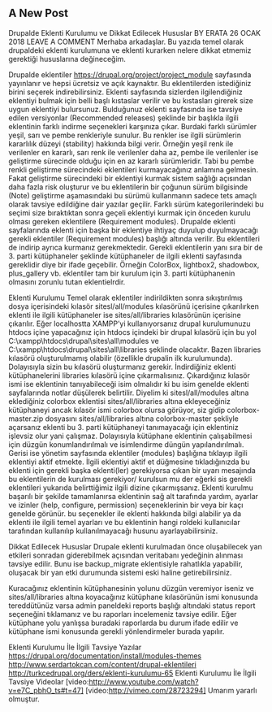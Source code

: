 ## A New Post

Drupalde Eklenti Kurulumu ve Dikkat Edilecek Hususlar
BY ERATA	26 OCAK 2018  LEAVE A COMMENT
Merhaba arkadaşlar. Bu yazıda temel olarak drupaldeki eklenti kurulumuna ve eklenti kurarken nelere dikkat etmemiz gerektiği hususlarına değineceğim.

Drupalde eklentiler https://drupal.org/project/project_module sayfasında yayınlanır ve hepsi ücretsiz ve açık kaynaktır. Bu eklentilerden istediğiniz birini seçerek indirebilirsiniz. Eklenti sayfasında sizlerden ilgilendiğiniz eklentiyi bulmak için belli başlı kıstaslar verilir ve bu kıstasları girerek size uygun eklentiyi bulursunuz. Bulduğunuz eklenti sayfasında ise tavsiye edilen versiyonlar (Recommended releases) şeklinde bir başlıkla ilgili eklentinin farklı indirme seçenekleri karşınıza çıkar. Burdaki farklı sürümler yeşil, sarı ve pembe renkleriyle sunulur. Bu renkler ise ilgili sürümlerin kararlılık düzeyi (stability) hakkında bilgi verir. Örneğin yeşil renk ile verilenler en kararlı, sarı renk ile verilenler daha az, pembe ile verilenler ise geliştirme sürecinde olduğu için en az kararlı sürümleridir. Tabi bu pembe renkli geliştirme sürecindeki eklentileri kurmayacağınız anlamına gelmesin. Fakat geliştirme sürecindeki bir eklentiyi kurmak sistem sağlığı açısından daha fazla risk oluşturur ve bu eklentilerin bir çoğunun sürüm bilgisinde (Note) geliştirme aşamasındaki bu sürümü kullanmanın sadece tets amaçlı olarak tavsiye edildiğine dair yazılar geçilir. Farklı sürüm kategorilerindeki bu seçimi size bıraktıktan sonra geçeli eklentiyi kurmak için önceden kurulu olması gereken eklentilere (Requirement modules). Drupalde eklenti sayfalarında eklenti için başka bir eklentiye ihtiyaç duyulup duyulmayacağı gerekli eklentiler (Requirement modules) başlığı altında verilir. Bu eklentileri de indirip ayrıca kurmanız gerekmektedir. Gerekli eklentilerin yanı sıra bir de 3. parti kütüphaneler şeklinde kütüphaneler de ilgili eklenti sayfasında gereklidir diye bir ifade geçebilir. Örneğin ColorBox,  lightbox2, shadowbox, plus_gallery vb. eklentiler tam bir kurulum için 3. parti kütüphanenin olmasını zorunlu tutan eklentielrdir.

Eklenti Kurulumu
Temel olarak eklentiler indirildikten sonra sıkıştırılmış dosya içerisindeki kılasör sitesl/all/modules kılasörünü içerisine çıkarılırken eklenti ile ilgili kütüphaneler ise sites/all/libraries kılasörünün içerisine çıkarılır. Eğer localhostta XAMPP’yi kullanıyorsanız drupal kurulumunuzu htdocs içine yapacağınız için htdocs içindeki bir drupal kılasörü için bu yol C:\xampp\htdocs\drupal\sites\all\modules ve C:\xampp\htdocs\drupal\sites\all\libraries şeklinde olacaktır. Bazen libraries kılasörü oluşturulmamış olabilir (özellikle drupalin ilk kurulumunda). Dolayısıyla sizin bu kılasörü oluşturmanız gerekir. İndirdiğiniz eklenti kütüphanelerini libraries kılasörü içine çıkarmalısınız. Çıkardığınız kılasör ismi ise eklentinin tanıyabileceği isim olmalıdır ki bu isim genelde eklenti sayfalarında notlar düşülerek belirtilir. Diyelim ki sitesl/all/modules altına eklediğiniz colorbox eklentisi sites/all/libraries altına ekleyeceğiniz kütüphaneyi ancak kılasör ismi colorbox olursa görüyor, siz gidip colorbox-master.zip dosyasını sites/all/libraries altına colorbox-master şekliyle açarsanız eklenti bu 3. parti kütüphaneyi tanımayacağı için eklentiniz işlevsiz olur yani çalışmaz. Dolayısıyla kütüphane eklentinin çalışabilmesi için düzgün konumlandırılmalı ve isimlendirme düngün yapılandırılmalı. Gerisi ise yönetim sayfasında eklentiler (modules) başlığına tıklayıp ilgili eklentiyi aktif etmekte.  İlgili eklentiyi aktif et düğmesine tıkladığınızda bu eklenti için gerekli başka eklenti(ler) gerekiyorsa çıkan bir uyarı mesajında bu eklentilerin de kurulması gerekiyor/ kurulsun mu der eğerki sis gerekli eklentileri yukarıda belirttiğimiz ilgili dizine çıkarmışsanız. Eklenti kurulmu başarılı bir şekilde tamamlanırsa eklentinin sağ alt tarafında yardım, ayarlar ve izinler (help, configure, permission) seçeneklerinin bir veya bir kaçı genelde görünür. bu seçenekler ile eklenti hakkında bilgi alabilir ya da eklenti ile ilgili temel ayarları ve bu eklentinin hangi roldeki kullanıcılar tarafından kullanılıp kullanılmayacağı husunu ayarlayabilirsiniz.

Dikkat Edilecek Hususlar
Drupale eklenti kurulmadan önce oluşabilecek yan etkileri sonradan giderebilmek açısından veritabanı yedeğinin alınması tavsiye edilir. Bunu ise backup_migrate eklentisiyle rahatlıkla yapabilir, oluşacak bir  yan etki durumunda sistemi eski haline getirebilirsiniz.

Kuracağınız eklentinin kütüphanesinin yolunu düzgün veremiyor iseniz ve sites/all/libraries altına koyacağınız kütüphane kılasörünün ismi konusunda tereddütünüz varsa admin paneldeki reports başlığı altındaki status report seçeneğini tıklamanız ve bu raporları incelemeniz tavsiye edilir. Eğer kütüphane yolu yanlışsa buradaki raporlarda bu durum ifade edilir ve kütüphane ismi konusunda gerekli yönlendirmeler burada yapılır.

Eklenti Kurulumu İle İlgili Tavsiye Yazılar
https://drupal.org/documentation/install/modules-themes
http://www.serdartokcan.com/content/drupal-eklentileri
http://turkcedrupal.org/ders/eklenti-kurulumu-65
Eklenti Kurulumu İle İlgili Tavsiye Videolar
[video:http://www.youtube.com/watch?v=e7C_pbhO_ts#t=47] [video:http://vimeo.com/28723294]
Umarım yararlı olmuştur.
